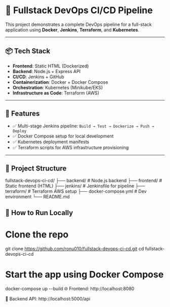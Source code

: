 # 🚀 Fullstack DevOps CI/CD Pipeline

This project demonstrates a complete DevOps pipeline for a full-stack application using **Docker**, **Jenkins**, **Terraform**, and **Kubernetes**.

---

## 📦 Tech Stack

- **Frontend**: Static HTML (Dockerized)
- **Backend**: Node.js + Express API
- **CI/CD**: Jenkins + GitHub
- **Containerization**: Docker + Docker Compose
- **Orchestration**: Kubernetes (Minikube/EKS)
- **Infrastructure as Code**: Terraform (AWS)

---

## 🔧 Features

- ✅ Multi-stage Jenkins pipeline: `Build → Test → Dockerize → Push → Deploy`
- ✅ Docker Compose setup for local development
- ✅ Kubernetes deployment manifests
- ✅ Terraform scripts for AWS infrastructure provisioning

---

## 📁 Project Structure

fullstack-devops-ci-cd/
├── backend/ # Node.js backend
├── frontend/ # Static frontend (HTML)
├── jenkins/ # Jenkinsfile for pipeline
├── terraform/ # Terraform AWS setup
├── docker-compose.yml # Dev environment
└── README.md


## 🚀 How to Run Locally


# Clone the repo
git clone https://github.com/ronu010/fullstack-devops-ci-cd.git
cd fullstack-devops-ci-cd

# Start the app using Docker Compose
docker-compose up --build
🌐 Frontend: http://localhost:8080

📡 Backend API: http://localhost:5000/api







